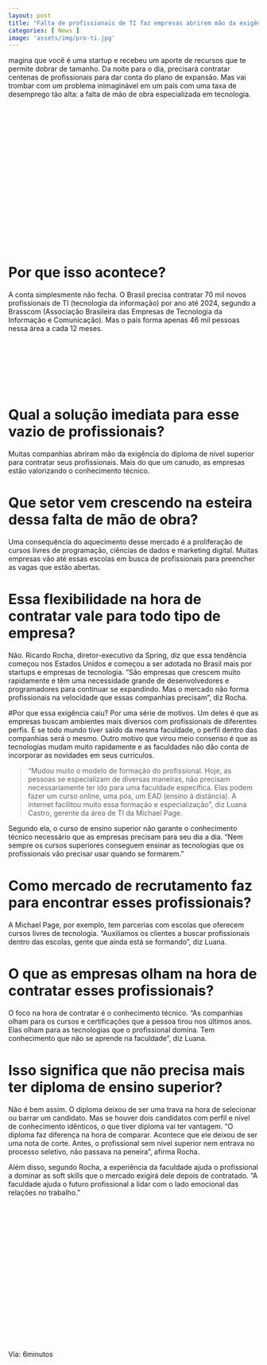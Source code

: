 ```yaml
---
layout: post
title: "Falta de profissionais de TI faz empresas abrirem mão da exigência de diploma"
categories: [ News ]
image: 'assets/img/pro-ti.jpg'
---
```


magina que você é uma startup e recebeu um aporte de recursos que te permite dobrar de tamanho. Da noite para o dia, precisará contratar centenas de profissionais para dar conta do plano de expansão. Mas vai trombar com um problema inimaginável em um país com uma taxa de desemprego tão alta: a falta de mão de obra especializada em tecnologia.

<!-- QUADRADO -->
<script async src="//pagead2.googlesyndication.com/pagead/js/adsbygoogle.js"></script>
<ins class="adsbygoogle"
style="display:inline-block;width:336px;height:280px"
data-ad-client="ca-pub-2838251107855362"
data-ad-slot="5351066970"></ins>
<script>
(adsbygoogle = window.adsbygoogle || []).push({});
</script>

# Por que isso acontece?
A conta simplesmente não fecha. O Brasil precisa contratar 70 mil novos profissionais de TI (tecnologia da informação) por ano até 2024, segundo a Brasscom (Associação Brasileira das Empresas de Tecnologia da Informação e Comunicação). Mas o país forma apenas 46 mil pessoas nessa área a cada 12 meses.

<!-- MINI ANÚNCIO -->
<script async src="//pagead2.googlesyndication.com/pagead/js/adsbygoogle.js"></script>
<!-- Games Root -->
<ins class="adsbygoogle"
style="display:inline-block;width:730px;height:95px"
data-ad-client="ca-pub-2838251107855362"
data-ad-slot="5351066970"></ins>
<script>
(adsbygoogle = window.adsbygoogle || []).push({});
</script>
# Qual a solução imediata para esse vazio de profissionais?
Muitas companhias abriram mão da exigência do diploma de nível superior para contratar seus profissionais. Mais do que um canudo, as empresas estão valorizando o conhecimento técnico.

# Que setor vem crescendo na esteira dessa falta de mão de obra?
Uma consequência do aquecimento desse mercado é a proliferação de cursos livres de programação, ciências de dados e marketing digital. Muitas empresas vão até essas escolas em busca de profissionais para preencher as vagas que estão abertas.

<!-- RETANGULO LARGO 2 -->
<script async src="//pagead2.googlesyndication.com/pagead/js/adsbygoogle.js"></script>
<ins class="adsbygoogle"
style="display:block; text-align:center;"
data-ad-layout="in-article"
data-ad-format="fluid"
data-ad-client="ca-pub-2838251107855362"
data-ad-slot="8549252987"></ins>
<script>
(adsbygoogle = window.adsbygoogle || []).push({});
</script>

# Essa flexibilidade na hora de contratar vale para todo tipo de empresa?
Não. Ricardo Rocha, diretor-executivo da Spring, diz que essa tendência começou nos Estados Unidos e começou a ser adotada no Brasil mais por startups e empresas de tecnologia. “São empresas que crescem muito rapidamente e têm uma necessidade grande de desenvolvedores e programadores para continuar se expandindo. Mas o mercado não forma profissionais na velocidade que essas companhias precisam”, diz Rocha.

#Por que essa exigência caiu?
Por uma série de motivos. Um deles é que as empresas buscam ambientes mais diversos com profissionais de diferentes perfis. E se todo mundo tiver saído da mesma faculdade, o perfil dentro das companhias será o mesmo. Outro motivo que virou meio consenso é que as tecnologias mudam muito rapidamente e as faculdades não dão conta de incorporar as novidades em seus currículos.

> “Mudou muito o modelo de formação do profissional. Hoje, as pessoas se especializam de diversas maneiras, não precisam necessariamente ter ido para uma faculdade específica. Elas podem fazer um curso online, uma pós, um EAD (ensino à distância). A internet facilitou muito essa formação e especialização”, diz Luana Castro, gerente da área de TI da Michael Page.

Segundo ela, o curso de ensino superior não garante o conhecimento técnico necessário que as empresas precisam para seu dia a dia. “Nem sempre os cursos superiores conseguem ensinar as tecnologias que os profissionais vão precisar usar quando se formarem.”

<!-- RETANGULO LARGO -->
<script async src="https://pagead2.googlesyndication.com/pagead/js/adsbygoogle.js"></script>
<!-- Informat -->
<ins class="adsbygoogle"
style="display:block"
data-ad-client="ca-pub-2838251107855362"
data-ad-slot="2327980059"
data-ad-format="auto"
data-full-width-responsive="true"></ins>
<script>
(adsbygoogle = window.adsbygoogle || []).push({});
</script>

# Como mercado de recrutamento faz para encontrar esses profissionais?
A Michael Page, por exemplo, tem parcerias com escolas que oferecem cursos livres de tecnologia. “Auxiliamos os clientes a buscar profissionais dentro das escolas, gente que ainda está se formando”, diz Luana.

# O que as empresas olham na hora de contratar esses profissionais?
O foco na hora de contratar é o conhecimento técnico. “As companhias olham para os cursos e certificações que a pessoa tirou nos últimos anos. Elas olham para as tecnologias que o profissional domina. Tem conhecimento que não se aprende na faculdade”, diz Luana.

# Isso significa que não precisa mais ter diploma de ensino superior?
Não é bem assim. O diploma deixou de ser uma trava na hora de selecionar ou barrar um candidato. Mas se houver dois candidatos com perfil e nível de conhecimento idênticos, o que tiver diploma vai ter vantagem. “O diploma faz diferença na hora de comparar. Acontece que ele deixou de ser uma nota de corte. Antes, o profissional sem nível superior nem entrava no processo seletivo, não passava na peneira”, afirma Rocha.

Além disso, segundo Rocha, a experiência da faculdade ajuda o profissional a dominar as soft skills que o mercado exigirá dele depois de contratado. “A faculdade ajuda o futuro profissional a lidar com o lado emocional das relações no trabalho.”

<!-- QUADRADO -->
<script async src="//pagead2.googlesyndication.com/pagead/js/adsbygoogle.js"></script>
<ins class="adsbygoogle"
style="display:inline-block;width:336px;height:280px"
data-ad-client="ca-pub-2838251107855362"
data-ad-slot="5351066970"></ins>
<script>
(adsbygoogle = window.adsbygoogle || []).push({});
</script>

Via: 6minutos

